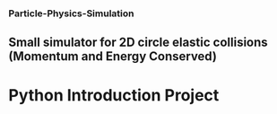 ### Particle-Physics-Simulation

## Small simulator for 2D circle elastic collisions (Momentum and Energy Conserved)

# Python Introduction Project

